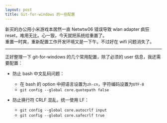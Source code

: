 ```yaml
---
layout: post
title: Git-for-windows 的一些配置
---
```


新买的办公用小米游戏本居然一直 Netwtw06 错误导致 wlan adapter 疯狂 reset，难用无比。心一狠，今天就把系统给重置了。  
重置一时爽，重新配置工作开发环境又是一下午。不过好在 wifi 问题消失了。

---

正好整理一下 git-for-windows 的几个常用配置，除了必须的 user 信息，我还需要配置：

- 防止 bash 中文乱码问题：

  - 在 bash 的 option 中把语言设置为`zh-cn`，字符编码设置为`UTF-8`
  - `git config --global core.quotepath false`

- 防止换行符 CRLF 混乱，统一使用 LF：

  - `git config --global core.autocrlf input`
  - `git config --global core.safecrlf true`
